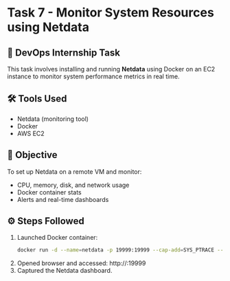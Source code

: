 # Task 7 - Monitor System Resources using Netdata

## 🚀 DevOps Internship Task

This task involves installing and running **Netdata** using Docker on an EC2 instance to monitor system performance metrics in real time.

## 🛠 Tools Used
- Netdata (monitoring tool)
- Docker
- AWS EC2

## 📌 Objective
To set up Netdata on a remote VM and monitor:
- CPU, memory, disk, and network usage
- Docker container stats
- Alerts and real-time dashboards

## ⚙️ Steps Followed
1. Launched Docker container:
   ```bash
   docker run -d --name=netdata -p 19999:19999 --cap-add=SYS_PTRACE --security-opt apparmor=unconfined netdata/netdata
2. Opened browser and accessed:
   http://<ec2-public-ip>:19999
3. Captured the Netdata dashboard.

